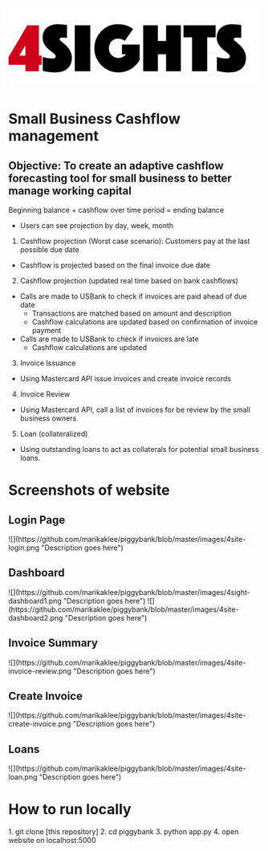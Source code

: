 ![](https://github.com/marikaklee/piggybank/blob/master/images/logo-white.png "Description goes here")


# Small Business Cashflow management

## Objective: To create an adaptive cashflow forecasting tool for small business to better manage working capital

Beginning balance + cashflow over time period = ending balance
  - Users can see projection by day, week, month

1. Cashflow projection (Worst case scenario): Customers pay at the last possible due date
  - Cashflow is projected based on the final invoice due date

2. Cashflow projection (updated real time based on bank cashflows)
  - Calls are made to USBank to check if invoices are paid ahead of due date
      - Transactions are matched based on amount and description 
      - Cashflow calculations are updated based on confirmation of invoice payment
  - Calls are made to USBank to check if invoices are late
      - Cashflow calculations are updated

3. Invoice Issuance
  - Using Mastercard API issue invoices and create invoice records
  
4. Invoice Review
  - Using Mastercard API, call a list of invoices for be review by the small business owners
  
5. Loan (collateralized)
  - Using outstanding loans to act as collaterals for potential small business loans.

<h1>Screenshots of website</h1>
<h2>Login Page</h2>
![](https://github.com/marikaklee/piggybank/blob/master/images/4site-login.png "Description goes here")

<h2>Dashboard</h2>
![](https://github.com/marikaklee/piggybank/blob/master/images/4sight-dashboard1.png "Description goes here")
![](https://github.com/marikaklee/piggybank/blob/master/images/4site-dashboard2.png "Description goes here")

<h2>Invoice Summary</h2>
![](https://github.com/marikaklee/piggybank/blob/master/images/4site-invoice-review.png "Description goes here")

<h2>Create Invoice</h2>
![](https://github.com/marikaklee/piggybank/blob/master/images/4site-create-invoice.png "Description goes here")

<h2>Loans</h2>
![](https://github.com/marikaklee/piggybank/blob/master/images/4site-loan.png "Description goes here")


<h1>How to run locally</h1>
1. git clone [this repository]
2. cd piggybank
3. python app.py
4. open website on localhost:5000
